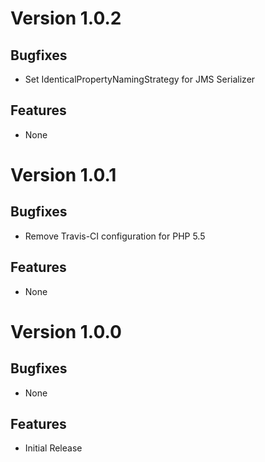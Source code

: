 # Version 1.0.2

## Bugfixes

* Set IdenticalPropertyNamingStrategy for JMS Serializer

## Features

* None

# Version 1.0.1

## Bugfixes

* Remove Travis-CI configuration for PHP 5.5

## Features

* None

# Version 1.0.0

## Bugfixes

* None

## Features

* Initial Release
